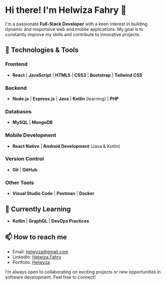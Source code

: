 # Hi there! I'm Helwiza Fahry 👋

I'm a passionate **Full-Stack Developer** with a keen interest in building dynamic and responsive web and mobile applications. My goal is to constantly improve my skills and contribute to innovative projects.

## 🚀 Technologies & Tools

### Frontend
- **React** | **JavaScript** | **HTML5** | **CSS3** | **Bootstrap** | **Tailwind CSS**

### Backend
- **Node.js** | **Express.js** | **Java** | **Kotlin** (learning) | **PHP**

### Databases
- **MySQL** | **MongoDB**

### Mobile Development
- **React Native** | **Android Development** (Java & Kotlin)

### Version Control
- **Git** | **GitHub**

### Other Tools
- **Visual Studio Code** | **Postman** | **Docker**

## 🌱 Currently Learning
- **Kotlin** | **GraphQL** | **DevOps Practices**

## 📫 How to reach me
- Email: helwyza@gmail.com
- LinkedIn: [Helwiza Fahry](https://www.linkedin.com/in/helwiza-fahry-192a19230/)
- Portfolio: [Helwyza](https://helwyza.netlify.app/)

I’m always open to collaborating on exciting projects or new opportunities in software development. Feel free to connect!
